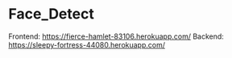 # Face_Detect


Frontend: https://fierce-hamlet-83106.herokuapp.com/
Backend: https://sleepy-fortress-44080.herokuapp.com/
